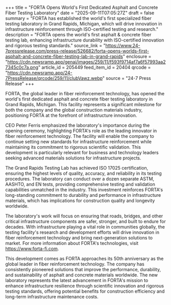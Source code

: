 +++
title = "FORTA Opens World's First Dedicated Asphalt and Concrete Fiber Testing Laboratory"
date = "2025-09-11T07:05:27Z"
draft = false
summary = "FORTA has established the world's first specialized fiber testing laboratory in Grand Rapids, Michigan, which will drive innovation in infrastructure reinforcement through ISO-certified testing and research."
description = "FORTA opens the world's first asphalt & concrete fiber testing lab, enhancing infrastructure durability with ISO-certified innovation and rigorous testing standards."
source_link = "https://www.24-7pressrelease.com/press-release/526682/forta-opens-worlds-first-asphalt-and-concrete-fiber-testing-lab-in-grand-rapids"
enclosure = "https://cdn.newsramp.app/genai/images/259/11/f593f9714af7a6f57993aa27345c0c7a.png"
article_id = 205449
feed_item_id = 20404
qrcode = "https://cdn.newsramp.app/24-7PressRelease/qrcode/259/11/clubVawz.webp"
source = "24-7 Press Release"
+++

<p>FORTA, the global leader in fiber reinforcement technology, has opened the world's first dedicated asphalt and concrete fiber testing laboratory in Grand Rapids, Michigan. This facility represents a significant milestone for both the company and the global construction materials industry, positioning FORTA at the forefront of infrastructure innovation.</p><p>CEO Peter Ferris emphasized the laboratory's importance during the opening ceremony, highlighting FORTA's role as the leading innovator in fiber reinforcement technology. The facility will enable the company to continue setting new standards for infrastructure reinforcement while maintaining its commitment to rigorous scientific validation. This development is particularly relevant for business and technology leaders seeking advanced materials solutions for infrastructure projects.</p><p>The Grand Rapids Testing Lab has achieved ISO 17025 certification, ensuring the highest levels of quality, accuracy, and reliability in its testing procedures. The laboratory can conduct over a dozen separate ASTM, AASHTO, and EN tests, providing comprehensive testing and validation capabilities unmatched in the industry. This investment reinforces FORTA's long-standing commitment to durability and performance in infrastructure materials, which has implications for construction quality and longevity worldwide.</p><p>The laboratory's work will focus on ensuring that roads, bridges, and other critical infrastructure components are safer, stronger, and built to endure for decades. With infrastructure playing a vital role in communities globally, the testing facility's research and development efforts will drive innovation in fiber reinforcement technology and bring next-generation solutions to market. For more information about FORTA's technologies, visit <a href="https://www.forta-fi.com" rel="nofollow" target="_blank">https://www.forta-fi.com</a>.</p><p>This development comes as FORTA approaches its 50th anniversary as the global leader in fiber reinforcement technology. The company has consistently pioneered solutions that improve the performance, durability, and sustainability of asphalt and concrete materials worldwide. The new laboratory represents the latest advancement in FORTA's mission to enhance infrastructure resilience through scientific innovation and rigorous testing standards, offering potential benefits for construction efficiency and long-term infrastructure maintenance costs.</p>